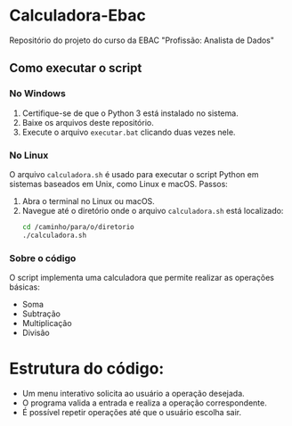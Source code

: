 # Calculadora-Ebac
 Repositório do projeto do curso da EBAC "Profissão: Analista de Dados"


## Como executar o script

### No Windows
1. Certifique-se de que o Python 3 está instalado no sistema.
2. Baixe os arquivos deste repositório.
3. Execute o arquivo `executar.bat` clicando duas vezes nele.

   
### No Linux
O arquivo `calculadora.sh` é usado para executar o script Python em sistemas baseados em Unix, como Linux e macOS. 
Passos:
1. Abra o terminal no Linux ou macOS.
2. Navegue até o diretório onde o arquivo `calculadora.sh` está localizado:
   ```bash
   cd /caminho/para/o/diretorio
   ./calculadora.sh


### Sobre o código
O script implementa uma calculadora que permite realizar as operações básicas:

 - Soma
 - Subtração
 - Multiplicação
 - Divisão
   
# Estrutura do código:
 - Um menu interativo solicita ao usuário a operação desejada.
 - O programa valida a entrada e realiza a operação correspondente.
 - É possível repetir operações até que o usuário escolha sair.
 
